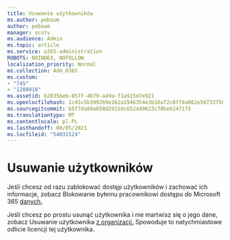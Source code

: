 ```yaml
---
title: Usuwanie użytkowników
ms.author: pebaum
author: pebaum
manager: scotv
ms.audience: Admin
ms.topic: article
ms.service: o365-administration
ROBOTS: NOINDEX, NOFOLLOW
localization_priority: Normal
ms.collection: Adm_O365
ms.custom:
- "745"
- "1200010"
ms.assetid: b20356eb-857f-4b79-a49a-f1a915e7e921
ms.openlocfilehash: 2c41c5b3992b9e162a1946354e3b16a72c0ff4a062e56733758f5a888231b866
ms.sourcegitcommit: b5f7da89a650d2915dc652449623c78be6247175
ms.translationtype: MT
ms.contentlocale: pl-PL
ms.lasthandoff: 08/05/2021
ms.locfileid: "54031524"
---
```

# <a name="deleting-users"></a>Usuwanie użytkowników

Jeśli chcesz od razu zablokować dostęp użytkowników i zachować ich informacje, zobacz Blokowanie byłemu pracownikowi dostępu do Microsoft 365 [danych.](https://docs.microsoft.com/microsoft-365/admin/add-users/remove-former-employee#block-a-former-employees-access-to-microsoft-365-data)
  
Jeśli chcesz po prostu usunąć użytkownika i nie martwisz się o jego dane, zobacz Usuwanie użytkownika [z organizacji.](https://docs.microsoft.com/microsoft-365/admin/add-users/delete-a-user) Spowoduje to natychmiastowe odlicie licencji tej użytkownika.
  